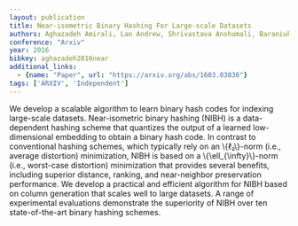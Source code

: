 ```yaml
---
layout: publication
title: Near-isometric Binary Hashing For Large-scale Datasets
authors: Aghazadeh Amirali, Lan Andrew, Shrivastava Anshumali, Baraniuk Richard
conference: "Arxiv"
year: 2016
bibkey: aghazadeh2016near
additional_links:
  - {name: "Paper", url: "https://arxiv.org/abs/1603.03836"}
tags: ['ARXIV', 'Independent']
---
```

We develop a scalable algorithm to learn binary hash codes for indexing
large-scale datasets. Near-isometric binary hashing (NIBH) is a data-dependent
hashing scheme that quantizes the output of a learned low-dimensional embedding
to obtain a binary hash code. In contrast to conventional hashing schemes,
which typically rely on an \\{ℓ₂\\}-norm (i.e., average distortion)
minimization, NIBH is based on a \\{\ell_\{\infty\}\\}-norm (i.e., worst-case
distortion) minimization that provides several benefits, including superior
distance, ranking, and near-neighbor preservation performance. We develop a
practical and efficient algorithm for NIBH based on column generation that
scales well to large datasets. A range of experimental evaluations demonstrate
the superiority of NIBH over ten state-of-the-art binary hashing schemes.
